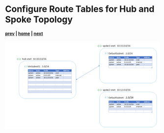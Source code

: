 # Configure Route Tables for Hub and Spoke Topology

#### [prev](./02.md) | [home](../welcome.md) | [next](./04.md)

![slide 03](/png/configure-route-tables-for-hub-and-spoke-topology/03.png)
